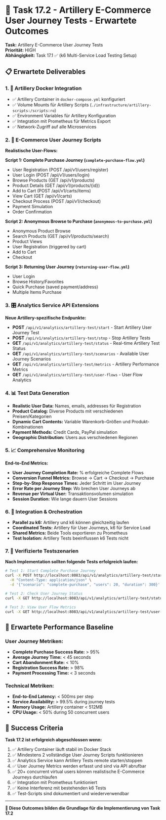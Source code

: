 # 🎯 Task 17.2 - Artillery E-Commerce User Journey Tests - Erwartete Outcomes

**Task:** Artillery E-Commerce User Journey Tests  
**Priorität:** HIGH  
**Abhängigkeit:** Task 17.1 ✅ (k6 Multi-Service Load Testing Setup)  

## 📋 Erwartete Deliverables

### 1. 🚢 Artillery Docker Integration
- ✅ Artillery Container in `docker-compose.yml` konfiguriert
- ✅ Volume Mounts für Artillery Scripts (`./infrastructure/artillery-scripts:/scripts:ro`)
- ✅ Environment Variables für Artillery Konfiguration
- ✅ Integration mit Prometheus für Metrics Export
- ✅ Network-Zugriff auf alle Microservices

### 2. 📝 E-Commerce User Journey Scripts
**Realistische User-Flows:**

**Script 1: Complete Purchase Journey (`complete-purchase-flow.yml`)**
- User Registration (POST /api/v1/users/register)
- User Login (POST /api/v1/users/login)
- Browse Products (GET /api/v1/products)
- Product Details (GET /api/v1/products/{id})
- Add to Cart (POST /api/v1/carts/items)
- View Cart (GET /api/v1/carts)
- Checkout Process (POST /api/v1/checkout)
- Payment Simulation
- Order Confirmation

**Script 2: Anonymous Browse to Purchase (`anonymous-to-purchase.yml`)**
- Anonymous Product Browse
- Search Products (GET /api/v1/products/search)
- Product Views
- User Registration (triggered by cart)
- Add to Cart
- Checkout

**Script 3: Returning User Journey (`returning-user-flow.yml`)**
- User Login
- Browse History/Favorites
- Quick Purchase (saved payment/address)
- Multiple Items Purchase

### 3. 🎛️ Analytics Service API Extensions
**Neue Artillery-spezifische Endpunkte:**
- **POST** `/api/v1/analytics/artillery-test/start` - Start Artillery User Journey Test
- **POST** `/api/v1/analytics/artillery-test/stop` - Stop Artillery Tests
- **GET** `/api/v1/analytics/artillery-test/status` - Real-time Artillery Test Status
- **GET** `/api/v1/analytics/artillery-test/scenarios` - Available User Journey Scenarios
- **GET** `/api/v1/analytics/artillery-test/metrics` - Artillery Performance Metrics
- **GET** `/api/v1/analytics/artillery-test/user-flows` - User Flow Analytics

### 4. 📊 Test Data Generation
- **Realistic User Data:** Names, emails, addresses für Registration
- **Product Catalog:** Diverse Products mit verschiedenen Preisen/Kategorien  
- **Dynamic Cart Contents:** Variable Warenkorb-Größen und Produkt-Kombinationen
- **Payment Methods:** Credit Cards, PayPal simulation
- **Geographic Distribution:** Users aus verschiedenen Regionen

### 5. 📈 Comprehensive Monitoring
**End-to-End Metrics:**
- **User Journey Completion Rate:** % erfolgreiche Complete Flows
- **Conversion Funnel Metrics:** Browse → Cart → Checkout → Purchase
- **Step-by-Step Response Times:** Jeder Schritt im User Journey
- **Error Rate per Journey Step:** Wo brechen User Journeys ab
- **Revenue per Virtual User:** Transaktionsvolumen simulation
- **Session Duration:** Wie lange dauern User Sessions

### 6. 🔄 Integration & Orchestration  
- **Parallel zu k6:** Artillery und k6 können gleichzeitig laufen
- **Coordinated Tests:** Artillery für User Journeys, k6 für Service Load
- **Shared Metrics:** Beide Tools exportieren zu Prometheus
- **Test Isolation:** Artillery Tests beeinflussen k6 Tests nicht

### 7. 🧪 Verifizierte Testszenarien
**Nach Implementation sollten folgende Tests erfolgreich laufen:**

```bash
# Test 1: Start Complete Purchase Journey
curl -X POST http://localhost:8083/api/v1/analytics/artillery-test/start \
  -H "Content-Type: application/json" \
  -d '{"scenario": "complete-purchase", "users": 20, "duration": 300}'

# Test 2: Check User Journey Status  
curl -X GET http://localhost:8083/api/v1/analytics/artillery-test/status

# Test 3: View User Flow Metrics
curl -X GET http://localhost:8083/api/v1/analytics/artillery-test/user-flows
```

## 🎪 Erwartete Performance Baseline

### User Journey Metriken:
- **Complete Purchase Success Rate:** > 95%
- **Average Journey Time:** < 45 seconds
- **Cart Abandonment Rate:** < 10%
- **Registration Success Rate:** > 98%
- **Payment Processing Time:** < 3 seconds

### Technical Metriken:
- **End-to-End Latency:** < 500ms per step
- **Service Availability:** > 99.5% during journey tests
- **Memory Usage:** Artillery container < 512MB
- **CPU Usage:** < 50% during 50 concurrent users

## 🚀 Success Criteria

**Task 17.2 ist erfolgreich abgeschlossen wenn:**

1. ✅ Artillery Container läuft stabil im Docker Stack
2. ✅ Mindestens 2 vollständige User Journey Scripts funktionieren
3. ✅ Analytics Service kann Artillery Tests remote starten/stoppen
4. ✅ User Journey Metrics werden erfasst und sind via API abrufbar
5. ✅ 20+ concurrent virtual users können realistische E-Commerce Journeys durchlaufen
6. ✅ Integration mit Prometheus funktioniert
7. ✅ Keine Interferenz mit bestehenden k6 Tests
8. ✅ Test-Scripts sind dokumentiert und wiederverwendbar

---
**🎯 Diese Outcomes bilden die Grundlage für die Implementierung von Task 17.2** 